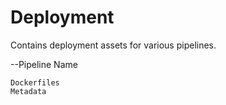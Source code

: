 # Deployment
Contains deployment assets for various pipelines.

--Pipeline Name

    Dockerfiles
    Metadata